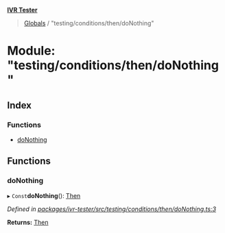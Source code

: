 **[IVR Tester](../README.md)**

> [Globals](../README.md) / "testing/conditions/then/doNothing"

# Module: "testing/conditions/then/doNothing"

## Index

### Functions

* [doNothing](_testing_conditions_then_donothing_.md#donothing)

## Functions

### doNothing

▸ `Const`**doNothing**(): [Then](../interfaces/_testing_conditions_then_then_.then.md)

*Defined in [packages/ivr-tester/src/testing/conditions/then/doNothing.ts:3](https://github.com/SketchingDev/ivr-tester/blob/5493745/packages/ivr-tester/src/testing/conditions/then/doNothing.ts#L3)*

**Returns:** [Then](../interfaces/_testing_conditions_then_then_.then.md)
